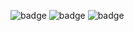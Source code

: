 ![badge](https://img.shields.io/endpoint?url=https://gist.githubusercontent.com/tuckerweibell/6c05ea3d715684ee99b11c3a231ae4e8/raw/juice-shop-dependabot.json)
![badge](https://img.shields.io/endpoint?url=https://gist.githubusercontent.com/tuckerweibell/6c05ea3d715684ee99b11c3a231ae4e8/raw/juice-shop-code-scanning.json)
![badge](https://img.shields.io/endpoint?url=https://gist.githubusercontent.com/tuckerweibell/6c05ea3d715684ee99b11c3a231ae4e8/raw/juice-shop-secret-scanning.json)
